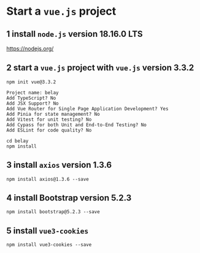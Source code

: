 # Start a `vue.js` project
## 1 install `node.js` version 18.16.0 LTS
https://nodejs.org/
## 2 start a `vue.js` project with `vue.js` version 3.3.2
```
npm init vue@3.3.2

Project name: belay
Add TypeScript? No
Add JSX Support? No
Add Vue Router for Single Page Application Development? Yes
Add Pinia for state management? No
Add Vitest for unit testing? No
Add Cypass for both Unit and End-to-End Testing? No
Add ESLint for code quality? No

cd belay
npm install
```
## 3 install `axios` version 1.3.6
```
npm install axios@1.3.6 --save
```
## 4 install Bootstrap version 5.2.3
```
npm install bootstrap@5.2.3 --save
```
## 5 install `vue3-cookies`
```
npm install vue3-cookies --save
```
